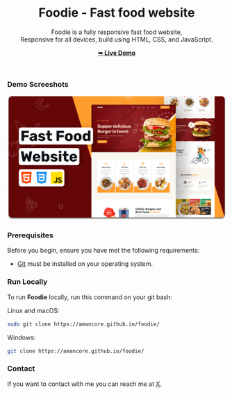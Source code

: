 <div align="center">

  <h1 align="center">Foodie - Fast food website</h1>

  Foodie is a fully responsive fast food website, <br />Responsive for all devices, build using HTML, CSS, and JavaScript.

  <a href="https://amancore.github.io/foodie/"><strong>➥ Live Demo</strong></a>

</div>

<br />

### Demo Screeshots

![Foodie Desktop Demo](./images1/desktop.png "Desktop Demo")

### Prerequisites

Before you begin, ensure you have met the following requirements:

* [Git](https://git-scm.com/downloads "Download Git") must be installed on your operating system.

### Run Locally

To run **Foodie** locally, run this command on your git bash:

Linux and macOS:

```bash
sudo git clone https://amancore.github.io/foodie/
```

Windows:

```bash
git clone https://amancore.github.io/foodie/
```

### Contact

If you want to contact with me you can reach me at [X](https://x.com/Amanraj4482).

